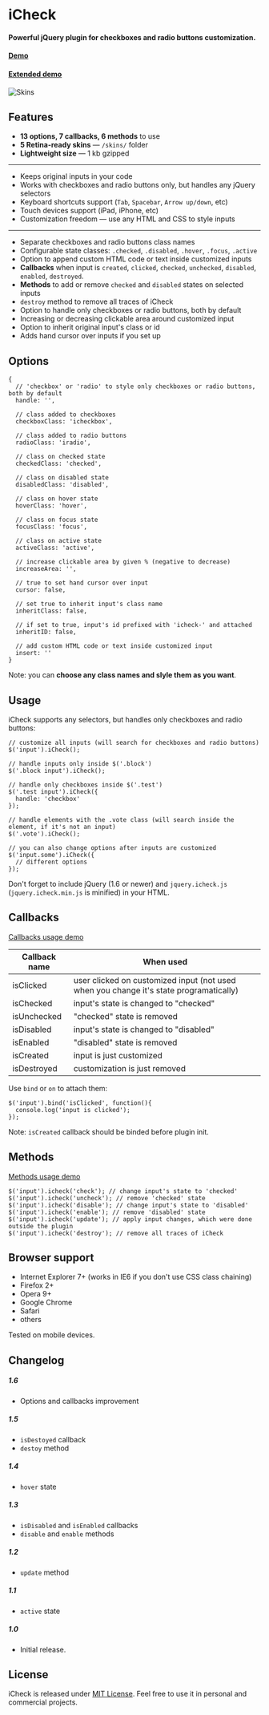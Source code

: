 # iCheck

#### Powerful jQuery plugin for checkboxes and radio buttons customization.
#### [Demo](http://damirfoy.com/projects/icheck/)
#### [Extended demo](http://damirfoy.com/projects/icheck/#extended)

![Skins](http://damirfoy.com/projects/icheck/example.png)

## Features
* **13 options, 7 callbacks, 6 methods** to use
* **5 Retina-ready skins** — `/skins/` folder
* **Lightweight size** — 1 kb gzipped

---

* Keeps original inputs in your code
* Works with checkboxes and radio buttons only, but handles any jQuery selectors
* Keyboard shortcuts support (`Tab`, `Spacebar`, `Arrow up/down`, etc)
* Touch devices support (iPad, iPhone, etc)
* Customization freedom &mdash; use any HTML and CSS to style inputs

---

* Separate checkboxes and radio buttons class names
* Configurable state classes: `.checked`, `.disabled`, `.hover`, `.focus`, `.active`
* Option to append custom HTML code or text inside customized inputs
* **Callbacks** when input is `created`, `clicked`, `checked`, `unchecked`, `disabled`, `enabled`, `destroyed`.
* **Methods** to add or remove `checked` and `disabled` states on selected inputs
* `destroy` method to remove all traces of iCheck
* Option to handle only checkboxes or radio buttons, both by default
* Increasing or decreasing clickable area around customized input
* Option to inherit original input's class or id
* Adds hand cursor over inputs if you set up

## Options
    {
      // 'checkbox' or 'radio' to style only checkboxes or radio buttons, both by default
      handle: '',

      // class added to checkboxes
      checkboxClass: 'icheckbox',

      // class added to radio buttons
      radioClass: 'iradio',

      // class on checked state
      checkedClass: 'checked',

      // class on disabled state
      disabledClass: 'disabled',

      // class on hover state
      hoverClass: 'hover',

      // class on focus state
      focusClass: 'focus',

      // class on active state
      activeClass: 'active',

      // increase clickable area by given % (negative to decrease)
      increaseArea: '',

      // true to set hand cursor over input
      cursor: false,

      // set true to inherit input's class name
      inheritClass: false,

      // if set to true, input's id prefixed with 'icheck-' and attached
      inheritID: false,

      // add custom HTML code or text inside customized input
      insert: ''
    }

Note: you can **choose any class names and slyle them as you want**.

## Usage
iCheck supports any selectors, but handles only checkboxes and radio buttons:

    // customize all inputs (will search for checkboxes and radio buttons)
    $('input').iCheck();

    // handle inputs only inside $('.block')
    $('.block input').iCheck();

    // handle only checkboxes inside $('.test')
    $('.test input').iCheck({
      handle: 'checkbox'
    });

    // handle elements with the .vote class (will search inside the element, if it's not an input)
    $('.vote').iCheck();

    // you can also change options after inputs are customized
    $('input.some').iCheck({
      // different options
    });

Don't forget to include jQuery (1.6 or newer) and `jquery.icheck.js` (`jquery.icheck.min.js` is minified) in your HTML.

## Callbacks
[Callbacks usage demo](http://damirfoy.com/projects/icheck/#extended)

<table>
  <thead>
    <tr>
      <th>Callback name</th>
      <th>When used</th>
    </tr>
  </thead>
  <tbody>
    <tr>
      <td>isClicked</td>
      <td>user clicked on customized input (not used when you change it's state programatically)</td>
    </tr>
    <tr>
      <td>isChecked</td>
      <td>input's state is changed to "checked"</td>
    </tr>
    <tr>
      <td>isUnchecked</td>
      <td>"checked" state is removed</td>
    </tr>
    <tr>
      <td>isDisabled</td>
      <td>input's state is changed to "disabled"</td>
    </tr>
    <tr>
      <td>isEnabled</td>
      <td>"disabled" state is removed</td>
    </tr>
    <tr>
      <td>isCreated</td>
      <td>input is just customized</td>
    </tr>
    <tr>
      <td>isDestroyed</td>
      <td>customization is just removed</td>
    </tr>
  </tbody>
</table>

Use `bind` or `on` to attach them:

    $('input').bind('isClicked', function(){
      console.log('input is clicked');
    });

Note: `isCreated` callback should be binded before plugin init.

## Methods
[Methods usage demo](http://damirfoy.com/projects/icheck/#extended)

    $('input').icheck('check'); // change input's state to 'checked'
    $('input').icheck('uncheck'); // remove 'checked' state
    $('input').icheck('disable'); // change input's state to 'disabled'
    $('input').icheck('enable'); // remove 'disabled' state
    $('input').icheck('update'); // apply input changes, which were done outside the plugin
    $('input').icheck('destroy'); // remove all traces of iCheck

## Browser support
* Internet Explorer 7+ (works in IE6 if you don't use CSS class chaining)
* Firefox 2+
* Opera 9+
* Google Chrome
* Safari
* others

Tested on mobile devices.

## Changelog
##### 1.6
* Options and callbacks improvement

##### 1.5
* `isDestoyed` callback
* `destoy` method

##### 1.4
* `hover` state

##### 1.3
* `isDisabled` and `isEnabled` callbacks
* `disable` and `enable` methods

##### 1.2
* `update` method

##### 1.1
* `active` state

##### 1.0
* Initial release.

## License
iCheck is released under [MIT License](http://en.wikipedia.org/wiki/MIT_License). Feel free to use it in personal and commercial projects.